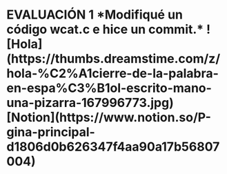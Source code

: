 <h1> EVALUACIÓN 1
*Modifiqué un código wcat.c e hice un commit.*
![Hola](https://thumbs.dreamstime.com/z/hola-%C2%A1cierre-de-la-palabra-en-espa%C3%B1ol-escrito-mano-una-pizarra-167996773.jpg)
[Notion](https://www.notion.so/P-gina-principal-d1806d0b626347f4aa90a17b56807004)